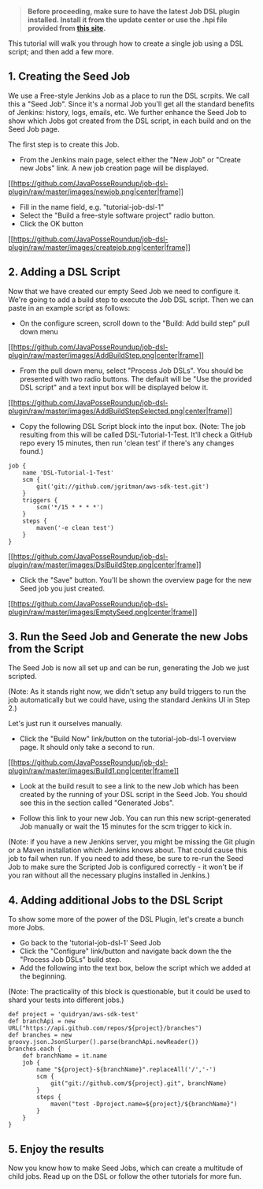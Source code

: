 >**Before proceeding, make sure to have the latest Job DSL plugin installed. Install it from the update center or use the .hpi file provided from [this site](https://github.com/downloads/JavaPosseRoundup/job-dsl-plugin/job-dsl.hpi).**

This tutorial will walk you through how to create a single job using a DSL script; and then add a few more.

## 1. Creating the Seed Job
We use a Free-style Jenkins Job as a place to run the DSL scrpits. We call this a "Seed Job". Since it's a normal Job you'll get all the standard benefits of Jenkins: history, logs, emails, etc. We further enhance the Seed Job to show which Jobs got created from the DSL script, in each build and on the Seed Job page. 

The first step is to create this Job.

* From the Jenkins main page, select either the "New Job" or "Create new Jobs" link. A new job creation page will be displayed.

[[https://github.com/JavaPosseRoundup/job-dsl-plugin/raw/master/images/newjob.png|center|frame]]

* Fill in the name field, e.g. "tutorial-job-dsl-1"
* Select the "Build a free-style software project" radio button.
* Click the OK button

[[https://github.com/JavaPosseRoundup/job-dsl-plugin/raw/master/images/createjob.png|center|frame]]

## 2. Adding a DSL Script

Now that we have created our empty Seed Job we need to configure it. We're going to add a build step to execute the Job DSL script. Then we can paste in an example script as follows:

* On the configure screen, scroll down to the "Build: Add build step" pull down menu

[[https://github.com/JavaPosseRoundup/job-dsl-plugin/raw/master/images/AddBuildStep.png|center|frame]]

* From the pull down menu, select "Process Job DSLs". You should be presented with two radio buttons. The default will be "Use the provided DSL script" and a text input box will be displayed below it.

[[https://github.com/JavaPosseRoundup/job-dsl-plugin/raw/master/images/AddBuildStepSelected.png|center|frame]]

* Copy the following DSL Script block into the input box. (Note: The job resulting from this will be called DSL-Tutorial-1-Test. It'll check a GitHub repo every 15 minutes, then run 'clean test' if there's any changes found.)

```
job {
    name 'DSL-Tutorial-1-Test'
    scm {
        git('git://github.com/jgritman/aws-sdk-test.git')
    }
    triggers {
        scm('*/15 * * * *')
    }
    steps {
        maven('-e clean test')
    }
}
```

[[https://github.com/JavaPosseRoundup/job-dsl-plugin/raw/master/images/DslBuildStep.png|center|frame]]

* Click the "Save" button.  You'll be shown the overview page for the new Seed job you just created.

[[https://github.com/JavaPosseRoundup/job-dsl-plugin/raw/master/images/EmptySeed.png|center|frame]]

## 3. Run the Seed Job and Generate the new Jobs from the Script

The Seed Job is now all set up and can be run, generating the Job we just scripted. 

(Note: As it stands right now, we didn't setup any build triggers to run the job automatically but we could have, using the standard Jenkins UI in Step 2.)

Let's just run it ourselves manually.

* Click the "Build Now" link/button on the tutorial-job-dsl-1 overview page. It should only take a second to run.

[[https://github.com/JavaPosseRoundup/job-dsl-plugin/raw/master/images/Build1.png|center|frame]]

* Look at the build result to see a link to the new Job which has been created by the running of your DSL script in the Seed Job. You should see this in the section called "Generated Jobs".

* Follow this link to your new Job. You can run this new script-generated Job manually or wait the 15 minutes for the scm trigger to kick in. 

(Note: if you have a new Jenkins server, you might be missing the Git plugin or a Maven installation which Jenkins knows about. That could cause this job to fail when run.  If you need to add these, be sure to re-run the Seed Job to make sure the Scripted Job is configured correctly - it won't be if you ran without all the necessary plugins installed in Jenkins.)

## 4. Adding additional Jobs to the DSL Script

To show some more of the power of the DSL Plugin, let's create a bunch more Jobs.

* Go back to the 'tutorial-job-dsl-1' Seed Job
* Click the "Configure" link/button and navigate back down the the "Process Job DSLs" build step.
* Add the following into the text box, below the script which we added at the beginning. 

(Note: The practicality of this block is questionable, but it could be used to shard your tests into different jobs.)

```
def project = 'quidryan/aws-sdk-test'
def branchApi = new URL("https://api.github.com/repos/${project}/branches")
def branches = new groovy.json.JsonSlurper().parse(branchApi.newReader())
branches.each { 
    def branchName = it.name
    job {
        name "${project}-${branchName}".replaceAll('/','-')
        scm {
            git("git://github.com/${project}.git", branchName)
        }
        steps {
            maven("test -Dproject.name=${project}/${branchName}")
        }
    }
}
```

## 5. Enjoy the results

Now you know how to make Seed Jobs, which can create a multitude of child jobs. Read up on the DSL or follow the other tutorials for more fun.
